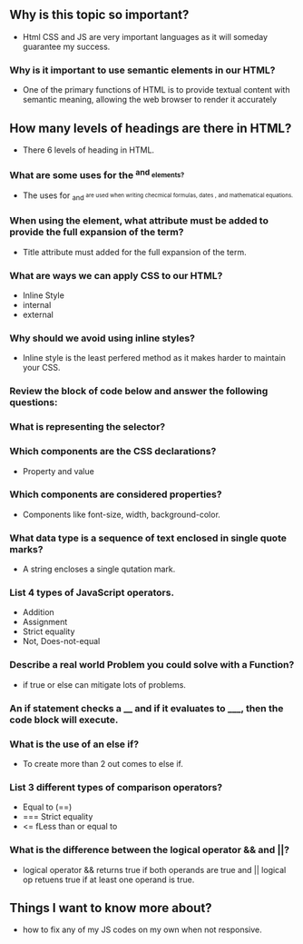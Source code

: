 ## Why is this topic so important?
* Html CSS and JS are very important languages as it will someday guarantee my success. 



### Why is it important to use semantic elements in our HTML?
* One of the primary functions of HTML is to provide textual content with semantic meaning, allowing the web browser to render it accurately


## How many levels of headings are there in HTML?
* There 6 levels of heading in HTML.


### What are some uses for the <sup> and <sub> elements? 
* The uses for <sub> and <sup> are used when writing checmical formulas, dates , and mathematical equations.


### When using the <abbr> element, what attribute must be added to provide the full expansion of the term?

* Title attribute must added for the full expansion of the term.


### What are ways we can apply CSS to our HTML?
* Inline Style 
* internal
* external


### Why should we avoid using inline styles?
* Inline style is the least perfered method as it makes harder to maintain your CSS.


### Review the block of code below and answer the following questions:
### What is representing the selector?


### Which components are the CSS declarations?
* Property and value 


### Which components are considered properties?
* Components like font-size, width, background-color.


### What data type is a sequence of text enclosed in single quote marks? 
* A string encloses a single qutation mark.


### List 4 types of JavaScript operators.
* Addition
* Assignment
* Strict equality
* Not, Does-not-equal



### Describe a real world Problem you could solve with a Function?
* if true or else can mitigate lots of problems. 



### An if statement checks a __ and if it evaluates to ___, then the code block will execute.


### What is the use of an else if?
* To create more than 2 out comes to else if.




### List 3 different types of comparison operators?
* Equal to (==)
* === Strict equality
* <= fLess than or equal to


### What is the difference between the logical operator && and ||? 
* logical operator && returns true if both operands are true and || logical op retuens true if at least one operand is true.

## Things I want to know more about?
* how to fix any of my JS codes on my own when not responsive. 